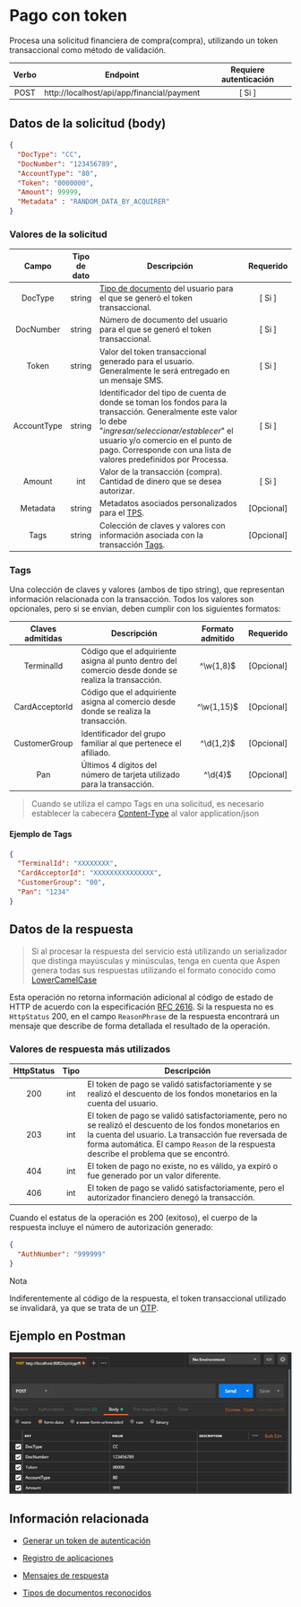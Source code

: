 # Pago con token

Procesa una solicitud financiera de compra(compra), utilizando un token transaccional como método de validación.

| Verbo | Endpoint                                      | Requiere autenticación |
| :---: | --------------------------------------------- | :--------------------: |
| POST  | http://localhost/api/app/financial/payment |          [ Si ]           |

[^Segmentos de URL]: La información entre corchetes en la URL se denomina segmentos de URL y aplican solo para algunas operaciones. Cuando aparezcan en un ejemplo, deben ser reemplazados por sus valores correspondientes omitiendo los corchetes. Por ejemplo, sin en la URL de ejemplo apareciera http://localhost/api/operation/value/{value}, para establecer el valor de  `value` en la solicitud a la cadena `abc`, la URL final se vería de la siguiente forma: http://localhost/api/operation/value/abc 

## Datos de la solicitud (body)

```json
{
  "DocType": "CC",
  "DocNumber": "123456789",
  "AccountType": "80",
  "Token": "0000000",
  "Amount": 99999,
  "Metadata" : "RANDOM_DATA_BY_ACQUIRER"
}
```

### Valores de la solicitud

Campo | Tipo de dato | Descripción | Requerido
:---: | :--------: | ------------ | :-----:
DocType | string | [Tipo de documento](Inquiries-CustomerAccounts.md#DocTypes) del usuario para el que se generó el token transaccional. | [ Si ]
DocNumber | string | Número de documento del usuario para el que se generó el token transaccional. | [ Si ]
Token | string | Valor del token transaccional generado para el usuario. Generalmente le será entregado en un mensaje SMS. | [ Si ]
AccountType | string | Identificador del tipo de cuenta de donde se toman los fondos para la transacción. Generalmente este valor lo debe "*ingresar/seleccionar/establecer*" el usuario y/o comercio en el punto de pago. Corresponde con una lista de valores predefinidos por Processa. | [ Si ]
Amount | int | Valor de la transacción (compra). Cantidad de dinero que se desea autorizar. | [ Si ]
Metadata | string | Metadatos asociados personalizados para el [TPS](Tokenization/#tps). | [Opcional] 
Tags | string | Colección de claves y valores con información asociada con la transacción [Tags](#tags). | [Opcional]


### Tags
Una colección de claves y valores (ambos de tipo string), que representan información relacionada con la transacción. Todos los valores son opcionales, pero si se envian, deben cumplir con los siguientes formatos:

Claves admitidas | Descripción | Formato admitido | Requerido
:---: | -------- | :---: | :-----:  
TerminalId | Código que el adquiriente asigna al punto dentro del comercio desde donde se realiza la transacción. | ^\w{1,8}$ | [Opcional]
CardAcceptorId | Código que el adquiriente asigna al comercio desde donde se realiza la transacción. | ^\w{1,15}$ | [Opcional]
CustomerGroup | Identificador del grupo familiar al que pertenece el afiliado. | ^\d{1,2}$ | [Opcional]
Pan | Últimos 4 dígitos del número de tarjeta utilizado para la transacción. | ^\d{4}$ | [Opcional]

> Cuando se utiliza el campo Tags en una solicitud, es necesario establecer la cabecera [Content-Type]( https://developer.mozilla.org/en-US/docs/Web/HTTP/Headers/Content-Type) al valor application/json

#### Ejemplo de Tags

```json
{
  "TerminalId": "XXXXXXXX",
  "CardAcceptorId": "XXXXXXXXXXXXXXX",
  "CustomerGroup": "00",
  "Pan": "1234"
}
```


## Datos de la respuesta

> Si al procesar la respuesta del servicio está utilizando un serializador que distinga mayúsculas y minúsculas, tenga en cuenta que Aspen genera todas sus respuestas utilizando el formato conocido como [LowerCamelCase](https://en.wikipedia.org/wiki/Camel_case)

Esta operación no retorna información adicional al código de estado de HTTP de acuerdo con la especificación [RFC 2616](https://www.w3.org/Protocols/rfc2616/rfc2616-sec10.html). Si la respuesta no es `HttpStatus` 200, en el campo  `ReasonPhrase` de la respuesta encontrará un mensaje que describe de forma detallada el resultado de la operación.

### Valores de respuesta más utilizados

HttpStatus | Tipo | Descripción
:---: | :--------: | ------------
200 | int | El token de pago se validó satisfactoriamente y se realizó el descuento de los fondos monetarios en la cuenta del usuario. 
203 | int | El token de pago se validó satisfactoriamente, pero no se realizó el descuento de los fondos monetarios en la cuenta del usuario. La transacción fue reversada de forma automática. El campo  `Reason` de la respuesta describe el problema que se encontró.
404 | int | El token de pago no existe, no es válido, ya expiró o fue generado por un valor diferente. 
406 | int | El token de pago se validó satisfactoriamente, pero el autorizador financiero denegó la transacción.  

Cuando el estatus de la operación es 200 (exitoso), el cuerpo de la respuesta incluye el número de autorización generado:

```json
{
  "AuthNumber": "999999"
}
```

<div class="admonition info">
   <p class="first admonition-title">Nota</p>
   <p class="last">Indiferentemente al código de la respuesta, el token transaccional utilizado se invalidará, ya que se trata de un <a href="https://en.wikipedia.org/wiki/One-time_password" target="_blank">OTP</a>.</p>
</div>



## Ejemplo en Postman

![POSTMAN](Perform-Payment.png)

## Información relacionada

- [Generar un token de autenticación](Generate-Token.md)

- [Registro de aplicaciones](App_Register.md)

- [Mensajes de respuesta](Responses.md)

- [Tipos de documentos reconocidos](Inquiries-CustomerAccounts.md#DocTypes)

  
